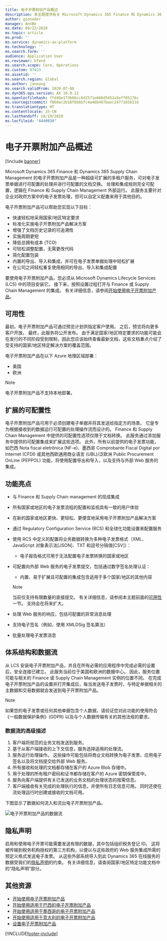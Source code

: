 ```yaml
---
title: 电子开票附加产品概述
description: 本主题提供有关 Microsoft Dynamics 365 Finance 和 Dynamics 365 Supply Chain Management 中的电子开票附加产品的信息。
author: gionoder
manager: AnnBe
ms.date: 09/22/2020
ms.topic: article
ms.prod: ''
ms.service: dynamics-ax-platform
ms.technology: ''
ms.search.form: ''
audience: Application User
ms.reviewer: kfend
ms.search.scope: Core, Operations
ms.custom: 97423
ms.assetid: ''
ms.search.region: Global
ms.author: janeaug
ms.search.validFrom: 2020-07-08
ms.dyn365.ops.version: AX 10.0.12
ms.openlocfilehash: ffd48e173b66cc6d2571e666d5452a5eff05176c
ms.sourcegitcommit: f860ac2b18f6bbbfc4a46b497baec2477105b116
ms.translationtype: HT
ms.contentlocale: zh-CN
ms.lasthandoff: 10/19/2020
ms.locfileid: "4440930"
---
```

# <a name="electronic-invoicing-add-on-overview"></a>电子开票附加产品概述

[!include [banner](../includes/banner.md)]

Microsoft Dynamics 365 Finance 和 Dynamics 365 Supply Chain Management 的电子开票附加产品是一种超级可扩展的多租户服务，可对电子发票单据进行可配置的处理并进行可配置的文档交换。 处理和集成规则完全可配置，逻辑在 Finance 和 Supply Chain Management 外部运行。 此服务主要针对企业对政府方案中的电子发票处理，但可以自定义配置来用于其他目的。

电子开票附加产品可以帮助您实现以下目标：

- 快速轻松地采用国家/地区特定要求
- 标准化实施电子开票附加产品解决方案
- 增强了文档历史记录的可追溯性
- 实施周期更短
- 降低总拥有成本 (TCO)
- 可轻松调整配置，无需更改代码
- 简化配置包装
- 内置的导出、导入和集成，并可在电子发票单据处理中轻松扩展
- 在公司之间轻松重复使用相同的导出、导入和集成配置

要使用电子开票附加产品，您必须从 Microsoft Dynamics Lifecycle Services (LCS) 中的项目安装它。 接下来，按照设置过程打开与 Finance 或 Supply Chain Management 的集成。 有关详细信息，请参阅[开始使用电子开票附加产品](e-invoicing-get-started.md)。

## <a name="availability"></a>可用性

最初，电子开票附加产品可通过预览计划供指定客户使用。 之后，预览将向更多客户开放。 最终，此服务将公开发布。 由于满足国家/地区特定要求的功能可能会在发行的不同阶段受到限制，因此您应该始终查看最新文档，这些文档重点介绍了受支持的国家/地区特定解决方案的覆盖范围。

电子开票附加产品在以下 Azure 地理区域部署：

- 美国
- 欧洲

> [!NOTE]
> 电子开票附加产品不支持本地部署。

## <a name="extended-configurability"></a>扩展的可配置性

电子开票附加产品可用于必须创建电子单据并将其发送给指定方的场景。 它是专为根据接收到的数据运行可配置的处理操作流而设计的。 Finance 和 Supply Chain Management 中提供的可配置性选项仅限于文档转换。 此服务通过添加服务中提供的可配置集成来扩展这些选项。 此外，所有以前提供的电子发票功能，如巴西 Nota fiscal eletrônica (NF-e)、墨西哥 Comprobante Fiscal Digital por Internet (CFDI) 或其他西欧通用商业语言 (UBL)/泛欧洲 Public Procurement OnLine (PEPPOL) 功能，将使用配置导出和导入，以及支持与外部 Web 服务的集成。

## <a name="feature-highlights"></a>功能亮点

- 与 Finance 和 Supply Chain management 的现成集成
- 所有国家或地区的电子发票流程的配置和监视具有一致的用户体验
- 在新的国家或地区更快、更轻松、更便宜地采用电子开票附加产品解决方案
- 通过 Regulatory Configuration Service (RCS) 和全球化功能设置来配置服务
- 使用 RCS 中定义的配置将业务数据转换为多种电子发票格式（XML、JavaScript 对象表示法\[JSON\]、TXT 和逗号分隔值\[CSV\]）：

    - 电子报告格式可用于无法配置电子发票转换的国家或地区

- 可配置向外部 Web 服务的电子发票提交，包括通过数字签名处理认证：

    - 内置、易于扩展且可配置的集成包含适用于多个国家/地区的其他内容

    > [!NOTE]
    > 当前仅支持有限数量的直接提交。 有关详细信息，请参阅本主题前面的[可用性](#availability)一节。 支持会在将来扩大。

- 处理 Web 服务的响应，包括可配置的异常消息处理
- 支持电子签名（例如，使用 XMLDSig 签名算法）
- 批量处理电子发票消息

## <a name="architecture-and-data-flow"></a>体系结构和数据流

从 LCS 安装电子开票附加产品，并且在所有必需的应用程序中完成必需的设置后，安全连接已建立。 此服务当前位于美国和欧洲的数据中心。 因此，服务位置可能与相关的 Finance 或 Supply Chain Management 实例的位置不同。 在完成电子开票附加产品的设置并打开集成后，每当发送电子发票时，与特定单据相关的主数据和交易数据就会发送到电子开票附加产品。

> [!NOTE]
> 如果您的电子发票或任何其他单据包含个人数据，请验证您对此功能的使用符合《一般数据保护条例》(GDPR) 以及与个人数据传输有关的其他法规的要求。

### <a name="high-level-description-of-the-data-flow"></a>数据流的高级描述

1. 客户端将规范的业务文档发送到服务。
2. 基于从客户端接收的上下文信息，服务选择适用的处理流。
3. 服务运行处理操作。 这些操作可能包括将商业文档转换为电子发票、应用电子签名以及将文档提交给外部 Web 服务。
4. 所有接收和处理的文档都存储在客户的 Azure Blob 存储中。
5. 用于处理的所有租户密码和证书都存储在客户的 Azure 密钥保管库中。
6. 服务向客户端提供有关已发送的业务文档的处理状态的按需信息。
7. 客户端接收有关完成的处理执行的信息，并使所有日志信息可用。 同时还使在流处理运行时创建或接收的文档可用。

下图显示了数据如何流入和流出电子开票附加产品。

![电子开票附加产品的数据流](media/e-invoicing-service-data-flow-diagram-overview.png)

## <a name="privacy-notice"></a>隐私声明
启用和使用电子开票可能需要发送有限的数据，其中包括组织税务登记 ID。 这将被传输到税务机构授权的第三方机构，以便以与这些政府的 Web 服务集成所需的预定义格式发送电子发票。 从这些外部系统导入到此 Dynamics 365 在线服务的数据受我们的[隐私声明](https://go.microsoft.com/fwlink/?LinkId=512132)的约束。 有关详细信息，请查阅国家/地区特定功能文档中的“隐私声明”部分。

## <a name="additional-resources"></a>其他资源

- [开始使用电子开票附加产品](e-invoicing-get-started.md)
- [开始使用适用于巴西的电子开票附加产品](e-invoicing-bra-get-started.md)
- [开始使用适用于墨西哥的电子开票附加产品](e-invoicing-mex-get-started.md)
- [开始使用适用于意大利的电子开票附加产品](e-invoicing-ita-get-started.md)
- [设置电子开票附加产品](e-invoicing-setup.md)


[!INCLUDE[footer-include](../../includes/footer-banner.md)]